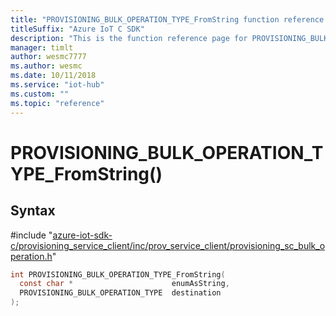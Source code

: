 ```yaml
---                             
title: "PROVISIONING_BULK_OPERATION_TYPE_FromString function reference | Microsoft Docs" 
titleSuffix: "Azure IoT C SDK"            
description: "This is the function reference page for PROVISIONING_BULK_OPERATION_TYPE_FromString() in the Azure IoT C SDK. This SDK is used with the Azure IoT Hub and Azure IoT Hub Device Provisioning Service"            
manager: timlt                 
author: wesmc7777              
ms.author: wesmc               
ms.date: 10/11/2018                    
ms.service: "iot-hub"             
ms.custom: ""                
ms.topic: "reference"        
---                            
```


# PROVISIONING_BULK_OPERATION_TYPE_FromString()

## Syntax

\#include "[azure-iot-sdk-c/provisioning_service_client/inc/prov_service_client/provisioning_sc_bulk_operation.h](../provisioning-sc-bulk-operation-h.md)"  
```C
int PROVISIONING_BULK_OPERATION_TYPE_FromString(
  const char *                      enumAsString,
  PROVISIONING_BULK_OPERATION_TYPE  destination
);
```

